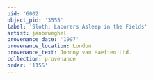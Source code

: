 ```yaml
---
pid: '6002'
object_pid: '3555'
label: 'Sloth: Laborers Asleep in the Fields'
artist: janbrueghel
provenance_date: '1997'
provenance_location: London
provenance_text: Johnny van Haeften Ltd.
collection: provenance
order: '1155'
---
```

